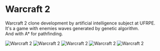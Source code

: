 # Warcraft 2

Warcraft 2 clone development by artificial intelligence subject at UFRPE.  
It's a game with enemies waves generated by genetic algorithm.  
And with A* for pathfinding.

![Warcraft 2](http://i.imgur.com/84mhpZk.png)
![Warcraft 2](http://i.imgur.com/AfG7RGF.png)
![Warcraft 2](http://i.imgur.com/Ooot1iT.png)
![Warcraft 2](http://i.imgur.com/WkJNa8n.png)
![Warcraft 2](http://i.imgur.com/cdlyKpy.png)
